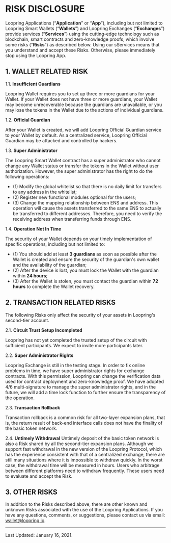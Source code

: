 # RISK DISCLOSURE




Loopring Applications (“**Application**” or “**App**”), including but not limited to Loopring Smart Wallets (“**Wallets**”) and Loopring Exchanges (“**Exchanges**”) provide services (“**Services**”) using the cutting-edge technology such as blockchain, smart contracts and zero-knowledge proofs, which involve some risks (“**Risks**”) as described below.  Using our sServices means that you understand and accept these Risks.  Otherwise, please immediately stop using the Loopring App.

## 1. WALLET RELATED RISK

1.1. **Insufficient Guardians**

Loopring Wallet requires you to set up three or more guardians for your Wallet. If your Wallet does not have three or more guardians, your Wallet may become unrecoverable because the guardians are unavailable, or you may lose the tokens in the Wallet due to the actions of individual guardians.

1.2. **Official Guardian**

After your Wallet is created, we will add Loopring Official Guardian service to your Wallet by default.  As a centralized service, Loopring Official Guardian may be attacked and controlled by hackers.

1.3. **Super Administrator**

The Loopring Smart Wallet contract has a super administrator who cannot change any Wallet status or transfer the tokens in the Wallet without user authorization. However, the super administrator has the right to do the following operations:

- (1) Modify the global whitelist so that there is no daily limit for transfers to any address in the whitelist;
- (2) Register new functional modules optional for the users;
- (3) Change the mapping relationship between ENS and address. This operation will cause the assets transferred to the same ENS to actually be transferred to different addresses. Therefore, you need to verify the receiving address when transferring funds through ENS.

1.4. **Operation Not In Time**


The security of your Wallet depends on your timely implementation of specific operations, including but not limited to:

- (1) You should add at least **3 guardians** as soon as possible after the Wallet is created and ensure the security of the guardian's own wallet and the availability of the guardian;
- (2) After the device is lost, you must lock the Wallet with the guardian within **24 hours**;
- (3) After the Wallet is stolen, you must contact the guardian within **72 hours** to complete the Wallet recovery.

## 2. TRANSACTION RELATED RISKS

The following Risks only affect the security of your assets in Loopring's second-tier account.

2.1. **Circuit Trust Setup Incompleted**

Loopring has not yet completed the trusted setup of the circuit with sufficient participants. We expect to invite more participants later.

2.2. **Super Administrator Rights**

Loopring Exchange is still in the testing stage. In order to fix online problems in time, we have super administrator rights for exchange contracts. With this permission, Loopring can change the verification data used for contract deployment and zero-knowledge proof. We have adopted 4/6 multi-signature to manage the super administrator rights, and in the future, we will add a time lock function to further ensure the transparency of the operation.

2.3. **Transaction Rollback**

Transaction rollback is a common risk for all two-layer expansion plans, that is, the return result of back-end interface calls does not have the finality of the basic token network.

2.4. **Untimely Withdrawal**
Untimely deposit of the basic token network is also a Risk shared by all the second-tier expansion plans. Although we support fast withdrawal in the new version of the Loopring Protocol, which has the experience consistent with that of a centralized exchange, there are still many situations where it is impossible to withdraw quickly. In the worst case, the withdrawal time will be measured in hours. Users who arbitrage between different platforms need to withdraw frequently. These users need to evaluate and accept the Risk.

## 3. OTHER RISKS

In addition to the Risks described above, there are other known and unknown Risks associated with the use of the Loopring Applications.  If you have any questions, comments, or suggestions, please contact us via email: [wallet@loopring.io](mailto:wallet@loopring.io).


---


Last Updated: January 16, 2021.